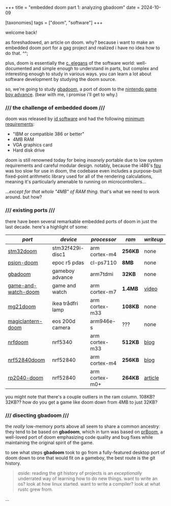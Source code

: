 +++
title = "embedded doom part 1: analyzing gbadoom"
date = 2024-10-09

[taxonomies]
tags = ["doom", "software"]
+++

welcome back!

as foreshadowed, an article on doom. why? because i want to make an embedded doom port for a gag project and realized i have no idea how to do that. ^^;

plus, doom is essentially the [c. elegans](https://en.wikipedia.org/wiki/Caenorhabditis_elegans) of the software world: well-documented and simple enough to understand in parts, but complex and interesting enough to study in various ways. you can learn a lot about software development by studying the doom source.

so, we're going to study [gbadoom](https://github.com/doomhack/GBADoom), a port of doom to the [nintendo game boy advance](https://en.wikipedia.org/wiki/Game_Boy_Advance). (bear with me, i promise i'll get to why.)

### /// the challenge of embedded doom ///

doom was released by [id software](https://en.wikipedia.org/wiki/Id_Software) and had the following [minimum requirements](https://www.reddit.com/r/gaming/comments/a4yi5t/original_doom_system_requirements_from_my_25_year/):

- "IBM or compatible 386 or better"
- 4MB RAM
- VGA graphics card
- Hard disk drive

doom is still renowned today for being _insanely_ portable due to low system requirements and careful modular design. notably, because the i486's [fpu](https://en.wikipedia.org/wiki/Floating-point_unit) was too slow for use in doom, the codebase even includes a purpose-built fixed-point arithmetic library used for all of the rendering calculations, meaning it's particularly amenable to running on microcontrollers... 

..._except for that whole "4MB" of RAM thing._ that's what we need to work around. but how?

### /// existing ports ///

there have been several remarkable embedded ports of doom in just the last decade. here's a highlight of some:

| _port_ | _device_ | _processor_ | _ram_ | _writeup_ |
| --- | --- | --- | --- | --- |
| [stm32doom](https://github.com/floppes/stm32doom) | stm32f429i-disc1 | arm cortex-m4 | **256KB** | none |  
| [psion-doom](https://github.com/doomhack/PsionDoom) | epoc r5 pdas | cl-ps7110 | **8MB** | none |
| [gbadoom](https://github.com/doomhack/GBADoom) | gameboy advance   | arm7tdmi       | **32KB**  | none    | 
| [game-and-watch-doom](https://github.com/ghidraninja/game-and-watch-doom) | game and watch    | arm cortex-m7  | **1.4MB** | [video](https://www.youtube.com/watch?v=sNg_S9UM5ps) |
| [mg21doom](https://github.com/marciopocebon/MG21DOOM) | ikea trådfri lamp | arm cortex-m33 | **108KB** | none    | 
| [magiclantern-doom](https://github.com/turtiustrek/magiclantern_doom) | eos 200d camera   | arm946e-s      | ???   | none    |  
| [nrfdoom](https://github.com/NordicPlayground/nrf-doom) | nrf5340           | arm cortex-m33 | **512KB** | [blog](https://devzone.nordicsemi.com/nordic/nordic-blog/b/blog/posts/doom-on-nrf5340) |
| [nrf52840doom](https://github.com/next-hack/nRF52840Doom) | nrf52840          | arm cortex-m4  | **256KB** | [blog](https://next-hack.com/index.php/2021/11/13/porting-doom-to-an-nrf52840-based-usb-bluetooth-le-dongle/) |
| [rp2040-doom](https://kilograham.github.io/rp2040-doom/) | nrf52840          | arm cortex-m0+ | **264KB** | [article](https://kilograham.github.io/rp2040-doom/) |

you might note that there's a couple outliers in the ram column. 108KB? 32KB?? how do you get a game like doom down from 4MB to just 32KB?

### /// disecting gbadoom ///

the _really_ low-memory ports above all seem to share a common ancestry: they tend to be based on **gbadoom**, which in turn was based on [prBoom](https://prboom.sourceforge.net/), a well-loved port of doom emphasizing code quality and bug fixes while maintaining the original spirit of the game. 

to see what steps **gbadoom** took to go from a fully-featured desktop port of doom down to one that would fit on a gameboy, the best route is the git history. 

> _aside:_ reading the git history of projects is an _exceptionally_ underrated way of learning how to do new things. want to write an os? look at how linux started. want to write a compiler? look at what rustc grew from.

...
